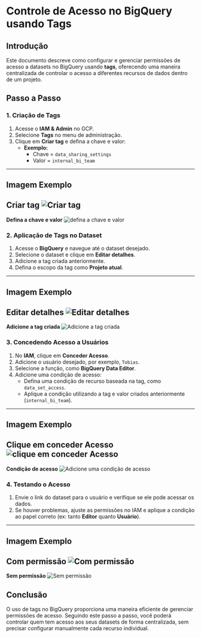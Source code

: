 # Controle de Acesso no BigQuery usando Tags

## Introdução
Este documento descreve como configurar e gerenciar permissões de acesso a datasets no BigQuery usando **tags**, oferecendo uma maneira centralizada de controlar o acesso a diferentes recursos de dados dentro de um projeto.

## Passo a Passo

### 1. Criação de Tags
1. Acesse o **IAM & Admin** no GCP.
2. Selecione **Tags** no menu de administração.
3. Clique em **Criar tag** e defina a chave e valor:
   - **Exemplo:**
     - Chave = `data_sharing_settings`
     - Valor = `internal_bi_team`
---
**Imagem Exemplo**
---
**Criar tag**
![Criar tag](1.png)
---
**Defina a chave e valor**
![defina a chave e valor](img1.png)


### 2. Aplicação de Tags no Dataset
1. Acesse o **BigQuery** e navegue até o dataset desejado.
2. Selecione o dataset e clique em **Editar detalhes**.
3. Adicione a tag criada anteriormente.
4. Defina o escopo da tag como **Projeto atual**.
---
**Imagem Exemplo**
---
**Editar detalhes**
![Editar detalhes](2.png)
---
**Adicione a tag criada**
![Adicione a tag criada](img2.png)

### 3. Concedendo Acesso a Usuários
1. No **IAM**, clique em **Conceder Acesso**.
2. Adicione o usuário desejado, por exemplo, `Tobias`.
3. Selecione a função, como **BigQuery Data Editor**.
4. Adicione uma condição de acesso:
   - Defina uma condição de recurso baseada na tag, como `data_set_access`.
   - Aplique a condição utilizando a tag e valor criados anteriormente (`internal_bi_team`).
---
   **Imagem Exemplo**
---
**Clique em conceder Acesso**
![clique em conceder Acesso](3.png)
---
**Condição de acesso**
![Adicione uma condição de acesso](3img.png)


### 4. Testando o Acesso
1. Envie o link do dataset para o usuário e verifique se ele pode acessar os dados.
2. Se houver problemas, ajuste as permissões no IAM e aplique a condição ao papel correto (ex: tanto **Editor** quanto **Usuário**).
---
**Imagem Exemplo**
---
**Com permissão**
![Com permissão](4.png)
---
**Sem permissão**
![Sem permissão](img4.jpeg)


## Conclusão
O uso de tags no BigQuery proporciona uma maneira eficiente de gerenciar permissões de acesso. Seguindo este passo a passo, você poderá controlar quem tem acesso aos seus datasets de forma centralizada, sem precisar configurar manualmente cada recurso individual.

